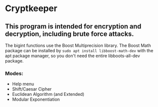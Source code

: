 # Cryptkeeper
## This program is intended for encryption and decryption, including brute force attacks.

The bigint functions use the Boost Multiprecision library. The Boost Math package can be installed by
`sudo apt install libboost-math-dev` with the apt package manager, so you don't need the entire libboots-all-dev package.

### Modes:
* Help menu
* Shift/Caesar Cipher
* Euclidean Algorithm (and Extended)
* Modular Exponentiation